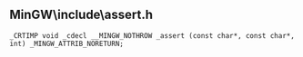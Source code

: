 ## MinGW\include\assert.h

```
_CRTIMP void _cdecl __MINGW_NOTHROW _assert (const char*, const char*, int) _MINGW_ATTRIB_NORETURN;

```
